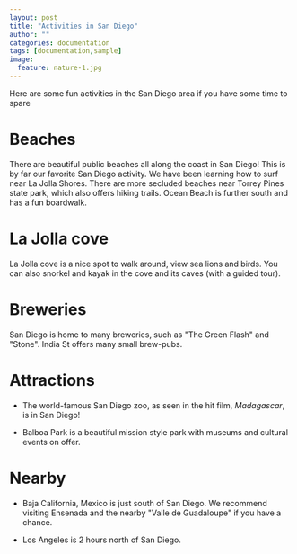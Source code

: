 ```yaml
---
layout: post
title: "Activities in San Diego"
author: ""
categories: documentation
tags: [documentation,sample]
image:
  feature: nature-1.jpg
---
```


Here are some fun activities in the San Diego area if you have some time to spare

# Beaches

There are beautiful public beaches all along the coast in San Diego! This is by far our favorite San Diego activity. We have been learning how to surf near La Jolla Shores. There are more secluded beaches near Torrey Pines state park, which also offers hiking trails. Ocean Beach is further south and has a fun boardwalk.

# La Jolla cove

La Jolla cove is a nice spot to walk around, view sea lions and birds. You can also snorkel and kayak in the cove and its caves (with a guided tour).


# Breweries

San Diego is home to many breweries, such as "The Green Flash" and "Stone". India St offers many small brew-pubs.

# Attractions

* The world-famous San Diego zoo, as seen in the hit film, *Madagascar*, is in San Diego!

* Balboa Park is a beautiful mission style park with museums and cultural events on offer.

# Nearby

* Baja California, Mexico is just south of San Diego. We recommend visiting Ensenada and the nearby "Valle de Guadaloupe" if you have a chance.

* Los Angeles is 2 hours north of San Diego.


